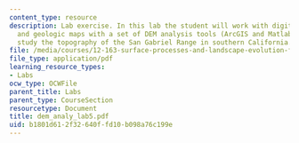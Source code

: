 ```yaml
---
content_type: resource
description: Lab exercise. In this lab the student will work with digital topographic
  and geologic maps with a set of DEM analysis tools (ArcGIS and Matlab scripts)to
  study the topography of the San Gabriel Range in southern California.
file: /media/courses/12-163-surface-processes-and-landscape-evolution-fall-2004/b1801d612f32640ffd10b098a76c199e_dem_analy_lab5.pdf
file_type: application/pdf
learning_resource_types:
- Labs
ocw_type: OCWFile
parent_title: Labs
parent_type: CourseSection
resourcetype: Document
title: dem_analy_lab5.pdf
uid: b1801d61-2f32-640f-fd10-b098a76c199e
---
```

